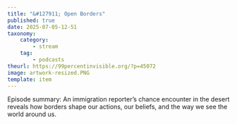 ```yaml
---
title: "&#127911; Open Borders"
published: true
date: 2025-07-05-12-51
taxonomy:
    category:
        - stream
    tag:
        - podcasts
theurl: https://99percentinvisible.org/?p=45072
image: artwork-resized.PNG
template: item
---
```


Episode summary: An immigration reporter&rsquo;s chance encounter in the desert reveals how borders shape our actions, our beliefs, and the way we see the world around us.
